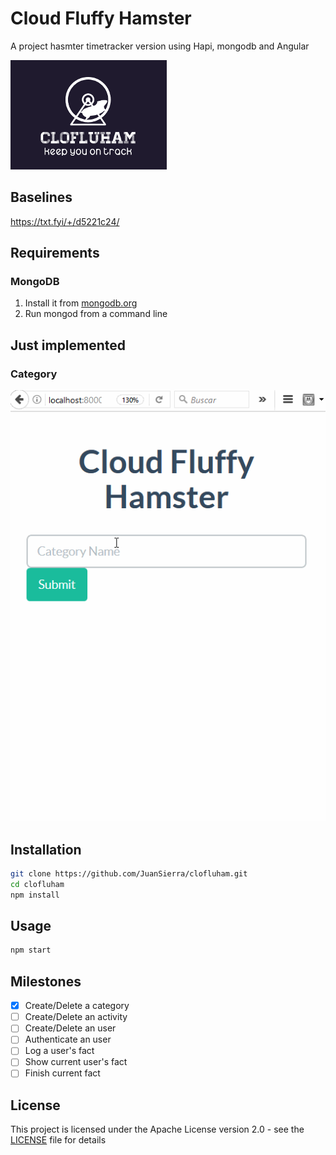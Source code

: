 # Cloud Fluffy Hamster
A project hasmter timetracker version using Hapi, mongodb and Angular

![Clofluham Logo](https://github.com/JuanSierra/clofluham/blob/master/assets/clofluham_logo.png)

## Baselines
https://txt.fyi/+/d5221c24/

## Requirements
### MongoDB
1.  Install it from [mongodb.org](https://www.mongodb.org/downloads)
2.  Run mongod from a command line

## Just implemented
### Category
![Adding a category](https://github.com/JuanSierra/clofluham/blob/master/assets/clofluham.gif)

## Installation

```sh
git clone https://github.com/JuanSierra/clofluham.git
cd clofluham
npm install
```

## Usage

```sh
npm start
```

## Milestones

- [X] Create/Delete a category
- [ ] Create/Delete an activity
- [ ] Create/Delete an user
- [ ] Authenticate an user
- [ ] Log a user's fact
- [ ] Show current user's fact
- [ ] Finish current fact

## License
This project is licensed under the Apache License version 2.0 - see the [LICENSE](LICENSE) file for details
